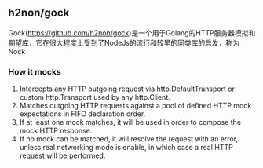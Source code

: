 


## h2non/gock

Gock(https://github.com/h2non/gock)是一个用于Golang的HTTP服务器模拟和期望库，它在很大程度上受到了NodeJs的流行和较早的同类库的启发，称为Nock


### How it mocks
1. Intercepts any HTTP outgoing request via http.DefaultTransport or custom http.Transport used by any http.Client.
2. Matches outgoing HTTP requests against a pool of defined HTTP mock expectations in FIFO declaration order.
3. If at least one mock matches, it will be used in order to compose the mock HTTP response.
4. If no mock can be matched, it will resolve the request with an error, unless real networking mode is enable, in which case a real HTTP request will be performed.


